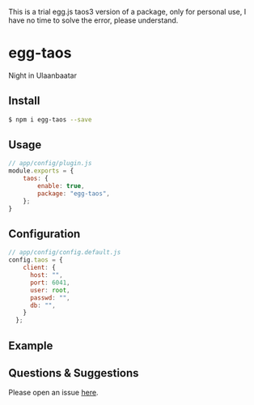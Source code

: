 This is a trial egg.js taos3 version of a package, only for personal use, I have no time to solve the error, please understand.
# egg-taos

Night in Ulaanbaatar

<!--
Description here.
-->

## Install

```bash
$ npm i egg-taos --save
```

## Usage

```js
// app/config/plugin.js
module.exports = {
    taos: {
        enable: true,
        package: "egg-taos",
    };
}
```

## Configuration

```js
// app/config/config.default.js
config.taos = {
    client: {
      host: "",
      port: 6041,
      user: root,
      passwd: "",
      db: "",
    }
  };
```

## Example

<!-- example here -->

## Questions & Suggestions

Please open an issue [here](https://github.com/eggjs/egg/issues).

